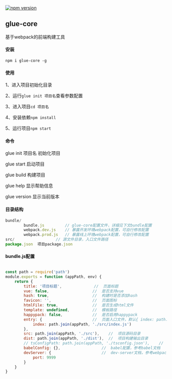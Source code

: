 
[![npm version](https://img.shields.io/npm/v/glue-core.svg?style=flat)](https://www.npmjs.com/package/glue-core)


## glue-core
基于webpack的前端构建工具



#### 安装

`npm i glue-core -g`



#### 使用

1、进入项目初始化目录

2、运行`glue init 项目名`查看参数配置

3、进入项目`cd 项目名`

4、安装依赖`npm install`

5、运行项目`npm start`



#### 命令

glue init 项目名     初始化项目

glue start          启动项目

glue build          构建项目

glue help           显示帮助信息

glue version        显示当前版本



#### 目录结构

```javascript
bundle/
		bundle.js         // glue-core配置文件，详细见下文bundle配置
		webpack.dev.js    // 暴露开发环境webpack配置，可自行修改配置
		webpack.prod.js   // 暴露线上环境webpack配置，可自行修改配置
src/                  // 源文件目录，入口文件路径
package.json  项目package.json
```


#### bundle.js配置

```javascript

const path = require('path')
module.exports = function (appPath, env) {
    return {
        title: '项目标题',              //  页面标题
        vue: false,                   //  是否支持vue
        hash: true,                   //  构建时是否添加hash
        favicon: '',                  //  页面图标
        htmlFile: true,               //  是否生成html文件
        template: undefined,          //  模板路径
        happypack: false,             //  是否启用happypack
        entry: {                      //  页面入口文件，默认{ index: path.join(appPath, 			'./src/index.js') }
            index: path.join(appPath, './src/index.js')
		},
        src: path.join(appPath, './src'),    //  项目源码目录
        dist: path.join(appPath, './dist'),  //  项目构建输出目录
        // tsConfigPath: path.join(appPath, './tsconfig.json'),    //  ts项目，ts配置文件路径，不填会自动使用默认配置
        babelConfig: {},                  //  babel配置，参考babel文档
        devServer: {                      //  dev-server文档，参考webpack文档中的配置
            port: 9999
        }
    }
}

```

